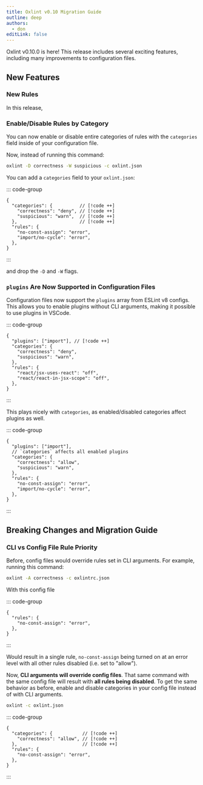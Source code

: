 ```yaml
---
title: Oxlint v0.10 Migration Guide
outline: deep
authors:
  - don
editLink: false
---
```


<AppBlogPostHeader />

Oxlint v0.10.0 is here! This release includes several exciting features,
including many improvements to configuration files.

## New Features

<!-- todo: other features -->
### New Rules

In this release, 

### Enable/Disable Rules by Category

You can now enable or disable entire categories of rules with the `categories`
field inside of your configuration file.

Now, instead of running this command:

```sh
oxlint -D correctness -W suspicious -c oxlint.json
```

You can add a `categories` field to your `oxlint.json`:

::: code-group

```jsonc [oxlintrc.json]
{
  "categories": {          // [!code ++]
    "correctness": "deny", // [!code ++]
    "suspicious": "warn",  // [!code ++]
  },                       // [!code ++]
  "rules": {
    "no-const-assign": "error",
    "import/no-cycle": "error",
  },
}
```

:::

and drop the `-D` and `-W` flags.

### `plugins` Are Now Supported in Configuration Files

Configuration files now support the `plugins` array from ESLint v8 configs.
This allows you to enable plugins without CLI arguments, making it possible to
use plugins in VSCode.

::: code-group

```jsonc [oxlintrc.json]
{
  "plugins": ["import"], // [!code ++]
  "categories": {
    "correctness": "deny",
    "suspicious": "warn",
  },
  "rules": {
    "react/jsx-uses-react": "off",
    "react/react-in-jsx-scope": "off",
  },
}
```

:::

This plays nicely with `categories`, as enabled/disabled categories affect plugins as well.

::: code-group

```jsonc [oxlintrc.json]
{
  "plugins": ["import"],
  // `categories` affects all enabled plugins
  "categories": {
    "correctness": "allow",
    "suspicious": "warn",
  },
  "rules": {
    "no-const-assign": "error",
    "import/no-cycle": "error",
  },
}
```

:::

## Breaking Changes and Migration Guide

### CLI vs Config File Rule Priority

Before, config files would override rules set in CLI arguments. For example, running this command:

```sh
oxlint -A correctness -c oxlintrc.json
```

With this config file

::: code-group

```jsonc [oxlintrc.json]
{
  "rules": {
    "no-const-assign": "error",
  },
}
```

:::

Would result in a single rule, `no-const-assign` being turned on at an error level with all other rules disabled (i.e. set to "allow").

Now, **CLI arguments will override config files**. That same command with the
same config file will result with **all rules being disabled**. To get the same
behavior as before, enable and disable categories in your config file instead of
with CLI arguments.

```sh
oxlint -c oxlint.json
```

::: code-group

```jsonc [oxlintrc.json]
{
  "categories": {           // [!code ++]
    "correctness": "allow", // [!code ++]
  },                        // [!code ++]
  "rules": {
    "no-const-assign": "error",
  },
}
```

:::
